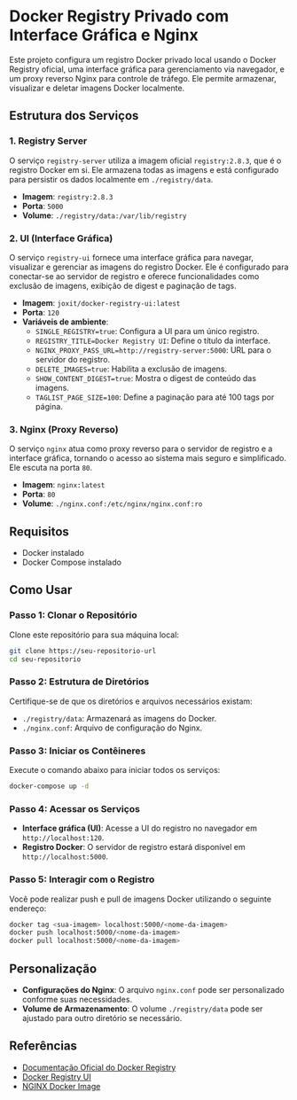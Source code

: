 # Docker Registry Privado com Interface Gráfica e Nginx

Este projeto configura um registro Docker privado local usando o Docker Registry oficial, uma interface gráfica para gerenciamento via navegador, e um proxy reverso Nginx para controle de tráfego. Ele permite armazenar, visualizar e deletar imagens Docker localmente.

## Estrutura dos Serviços

### 1. **Registry Server**
O serviço `registry-server` utiliza a imagem oficial `registry:2.8.3`, que é o registro Docker em si. Ele armazena todas as imagens e está configurado para persistir os dados localmente em `./registry/data`.

- **Imagem**: `registry:2.8.3`
- **Porta**: `5000`
- **Volume**: `./registry/data:/var/lib/registry`

### 2. **UI (Interface Gráfica)**
O serviço `registry-ui` fornece uma interface gráfica para navegar, visualizar e gerenciar as imagens do registro Docker. Ele é configurado para conectar-se ao servidor de registro e oferece funcionalidades como exclusão de imagens, exibição de digest e paginação de tags.

- **Imagem**: `joxit/docker-registry-ui:latest`
- **Porta**: `120`
- **Variáveis de ambiente**:
  - `SINGLE_REGISTRY=true`: Configura a UI para um único registro.
  - `REGISTRY_TITLE=Docker Registry UI`: Define o título da interface.
  - `NGINX_PROXY_PASS_URL=http://registry-server:5000`: URL para o servidor do registro.
  - `DELETE_IMAGES=true`: Habilita a exclusão de imagens.
  - `SHOW_CONTENT_DIGEST=true`: Mostra o digest de conteúdo das imagens.
  - `TAGLIST_PAGE_SIZE=100`: Define a paginação para até 100 tags por página.

### 3. **Nginx (Proxy Reverso)**
O serviço `nginx` atua como proxy reverso para o servidor de registro e a interface gráfica, tornando o acesso ao sistema mais seguro e simplificado. Ele escuta na porta `80`.

- **Imagem**: `nginx:latest`
- **Porta**: `80`
- **Volume**: `./nginx.conf:/etc/nginx/nginx.conf:ro`

## Requisitos

- Docker instalado
- Docker Compose instalado

## Como Usar

### Passo 1: Clonar o Repositório

Clone este repositório para sua máquina local:

```bash
git clone https://seu-repositorio-url
cd seu-repositorio
```

### Passo 2: Estrutura de Diretórios

Certifique-se de que os diretórios e arquivos necessários existam:

- `./registry/data`: Armazenará as imagens do Docker.
- `./nginx.conf`: Arquivo de configuração do Nginx.

### Passo 3: Iniciar os Contêineres

Execute o comando abaixo para iniciar todos os serviços:

```bash
docker-compose up -d
```

### Passo 4: Acessar os Serviços

- **Interface gráfica (UI)**: Acesse a UI do registro no navegador em `http://localhost:120`.
- **Registro Docker**: O servidor de registro estará disponível em `http://localhost:5000`.

### Passo 5: Interagir com o Registro

Você pode realizar push e pull de imagens Docker utilizando o seguinte endereço:

```bash
docker tag <sua-imagem> localhost:5000/<nome-da-imagem>
docker push localhost:5000/<nome-da-imagem>
docker pull localhost:5000/<nome-da-imagem>
```

## Personalização

- **Configurações do Nginx**: O arquivo `nginx.conf` pode ser personalizado conforme suas necessidades.
- **Volume de Armazenamento**: O volume `./registry/data` pode ser ajustado para outro diretório se necessário.

## Referências

- [Documentação Oficial do Docker Registry](https://docs.docker.com/registry/)
- [Docker Registry UI](https://github.com/Joxit/docker-registry-ui)
- [NGINX Docker Image](https://hub.docker.com/_/nginx)
